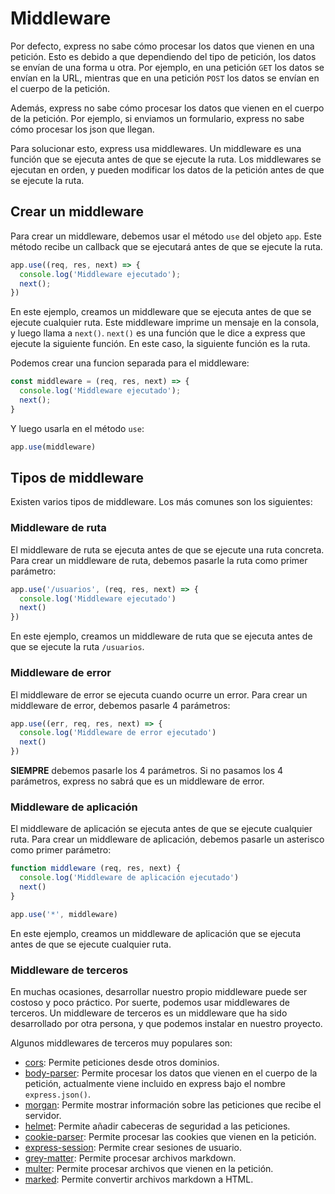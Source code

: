# Middleware

Por defecto, express no sabe cómo procesar los datos que vienen en una petición. Esto es debido a que dependiendo del tipo de petición, los datos se envían de una forma u otra. Por ejemplo, en una petición `GET` los datos se envían en la URL, mientras que en una petición `POST` los datos se envían en el cuerpo de la petición. 

Además, express no sabe cómo procesar los datos que vienen en el cuerpo de la petición. Por ejemplo, si enviamos un formulario, express no sabe cómo procesar los json que llegan.

Para solucionar esto, express usa middlewares. Un middleware es una función que se ejecuta antes de que se ejecute la ruta. Los middlewares se ejecutan en orden, y pueden modificar los datos de la petición antes de que se ejecute la ruta.

## Crear un middleware

Para crear un middleware, debemos usar el método `use` del objeto `app`. Este método recibe un callback que se ejecutará antes de que se ejecute la ruta.

```js
app.use((req, res, next) => {
  console.log('Middleware ejecutado');
  next();
})
```

En este ejemplo, creamos un middleware que se ejecuta antes de que se ejecute cualquier ruta. Este middleware imprime un mensaje en la consola, y luego llama a `next()`. `next()` es una función que le dice a express que ejecute la siguiente función. En este caso, la siguiente función es la ruta.

Podemos crear una funcion separada para el middleware:

```js
const middleware = (req, res, next) => {
  console.log('Middleware ejecutado');
  next();
}
```

Y luego usarla en el método `use`:

```js
app.use(middleware)
```

## Tipos de middleware

Existen varios tipos de middleware. Los más comunes son los siguientes:

### Middleware de ruta

El middleware de ruta se ejecuta antes de que se ejecute una ruta concreta. Para crear un middleware de ruta, debemos pasarle la ruta como primer parámetro:

```js
app.use('/usuarios', (req, res, next) => {
  console.log('Middleware ejecutado')
  next()
})
```

En este ejemplo, creamos un middleware de ruta que se ejecuta antes de que se ejecute la ruta `/usuarios`.

### Middleware de error

El middleware de error se ejecuta cuando ocurre un error. Para crear un middleware de error, debemos pasarle 4 parámetros:

```js
app.use((err, req, res, next) => {
  console.log('Middleware de error ejecutado')
  next()
})
```

**SIEMPRE** debemos pasarle los 4 parámetros. Si no pasamos los 4 parámetros, express no sabrá que es un middleware de error.

### Middleware de aplicación

El middleware de aplicación se ejecuta antes de que se ejecute cualquier ruta. Para crear un middleware de aplicación, debemos pasarle un asterisco como primer parámetro:

```js
function middleware (req, res, next) {
  console.log('Middleware de aplicación ejecutado')
  next()
}

app.use('*', middleware)
```

En este ejemplo, creamos un middleware de aplicación que se ejecuta antes de que se ejecute cualquier ruta.

### Middleware de terceros

En muchas ocasiones, desarrollar nuestro propio middleware puede ser costoso y poco práctico. Por suerte, podemos usar middlewares de terceros. Un middleware de terceros es un middleware que ha sido desarrollado por otra persona, y que podemos instalar en nuestro proyecto.

Algunos middlewares de terceros muy populares son:

- [cors](https://www.npmjs.com/package/cors): Permite peticiones desde otros dominios.
- [body-parser](https://www.npmjs.com/package/body-parser): Permite procesar los datos que vienen en el cuerpo de la petición, actualmente viene incluido en express bajo el nombre `express.json()`.
- [morgan](https://www.npmjs.com/package/morgan): Permite mostrar información sobre las peticiones que recibe el servidor.
- [helmet](https://www.npmjs.com/package/helmet): Permite añadir cabeceras de seguridad a las peticiones.
- [cookie-parser](https://www.npmjs.com/package/cookie-parser): Permite procesar las cookies que vienen en la petición.
- [express-session](https://www.npmjs.com/package/express-session): Permite crear sesiones de usuario.
- [grey-matter](https://www.npmjs.com/package/grey-matter): Permite procesar archivos markdown.
- [multer](https://www.npmjs.com/package/multer): Permite procesar archivos que vienen en la petición.
- [marked](https://www.npmjs.com/package/marked): Permite convertir archivos markdown a HTML.
